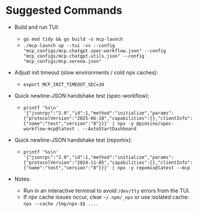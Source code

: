 # Suggested Commands

- Build and run TUI:
  - `go mod tidy && go build -o mcp-launch`
  - `./mcp-launch up --tui -vv --config "mcp_configs/mcp.chatgpt.spec-workflow.json" --config "mcp_configs/mcp.chatgpt.utils.json" --config "mcp_configs/mcp.serena.json"`

- Adjust init timeout (slow environments / cold npx caches):
  - `export MCP_INIT_TIMEOUT_SEC=30`

- Quick newline-JSON handshake test (spec-workflow):
  - `printf '%s\n' '{"jsonrpc":"2.0","id":1,"method":"initialize","params":{"protocolVersion":"2025-06-18","capabilities":{},"clientInfo":{"name":"test","version":"0"}}}' | npx -y @pimzino/spec-workflow-mcp@latest . --AutoStartDashboard`

- Quick newline-JSON handshake test (repomix):
  - `printf '%s\n' '{"jsonrpc":"2.0","id":1,"method":"initialize","params":{"protocolVersion":"2024-11-05","capabilities":{},"clientInfo":{"name":"test","version":"0"}}}' | npx -y repomix@latest --mcp`

- Notes:
  - Run in an interactive terminal to avoid `/dev/tty` errors from the TUI.
  - If npx cache issues occur, clear `~/.npm/_npx` or use isolated cache: `npx --cache /tmp/npx-$$ ...`.
